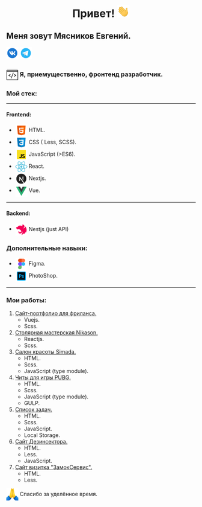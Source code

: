 <h1 align="center">Привет! <img src="https://github.com/Egeny-Myasnikov/Egeny-Myasnikov/blob/main/Hi.gif" height="32"/> </h1>
    <h2>Меня зовут Мясников Евгений.</h2> 
    <a href="https://vk.com/fljenya" target="blank"><img src="https://github.com/Egeny-Myasnikov/Egeny-Myasnikov/blob/main/vk-48.png" height="32"/></a>
     <a href="https://t.me/fljenya" target="blank"><img src="https://github.com/Egeny-Myasnikov/Egeny-Myasnikov/blob/main/telegram-48.png" height="32"/></a>
<h3><img align="center"  src="https://github.com/Egeny-Myasnikov/Egeny-Myasnikov/blob/main/frontend.gif" height="32"/> Я, приемущественно, фронтенд разработчик. </h3>
<h3> Мой стек:</h3>
<hr>
<h4>Frontend:</h4>
<ul>
    <li> <img align="center" src="https://github.com/Egeny-Myasnikov/Egeny-Myasnikov/blob/main/html-48.png" height="32"/> HTML. </li>
    <li> <img align="center"  src="https://github.com/Egeny-Myasnikov/Egeny-Myasnikov/blob/main/css-48.png" height="32"/>  CSS ( Less, SCSS).</li>
    <li> <img align="center"  src="https://github.com/Egeny-Myasnikov/Egeny-Myasnikov/blob/main/js-48.png" height="32"/>  JavaScript (>ES6).</li>
    <li> <img align="center"  src="https://github.com/Egeny-Myasnikov/Egeny-Myasnikov/blob/main/react-48.png" height="32"/>  React. </li>
    <li> <img align="center"  src="https://github.com/Egeny-Myasnikov/Egeny-Myasnikov/blob/main/next.js-48.png" height="32"/> Nextjs.</li>
    <li> <img align="center"  src="https://github.com/Egeny-Myasnikov/Egeny-Myasnikov/blob/main/vuejs-48.png" height="32"/>  Vue. </li>
</ul>
<hr>
<h4>Backend:</h4>
<ul>
    <li> <img align="center"  src="https://github.com/Egeny-Myasnikov/Egeny-Myasnikov/blob/main/nestjs-48.png" height="32"/> Nestjs (just API)</li>
</ul>
<h3>Дополнительные навыки:</h3>
<ul>
    <li> <img align="center"  src="https://github.com/Egeny-Myasnikov/Egeny-Myasnikov/blob/main/figma-48.png" height="32"/> Figma. </li>
    <li> <img align="center"  src="https://github.com/Egeny-Myasnikov/Egeny-Myasnikov/blob/main/photoshop-48.png" height="32"/>  PhotoShop.</li>
</ul>

<hr>
<h3>Мои работы:</h3>
<ol>
    <li><a href="https://egeny-myasnikov.github.io/gear38/" target="blank">Сайт-портфолио для фриланса.</a> 
        <ul>
            <li>Vuejs.</li>
            <li>Scss.</li>
        </ul>
    </li>
    <li><a href="http://s517462.ha003.t.justns.ru/" target="blank">Столярная мастерская Nikason.</a>
     <ul>
            <li>Reactjs.</li>
            <li>Scss.</li>
        </ul>
    </li>
   <li><a href="https://egeny-myasnikov.github.io/simada/" target="blank">Салон красоты Simada.</a>
     <ul>
            <li>HTML.</li>
            <li>Scss.</li>
            <li>JavaScript (type module).</li>
        </ul>
    </li>
  <li><a href="https://egeny-myasnikov.github.io/pubg/">Читы для игры PUBG.</a>
     <ul>
            <li>HTML.</li>
            <li>Scss.</li>
            <li>JavaScript (type module).</li>
            <li>GULP.</li>
        </ul>
    </li>
    <li><a href="https://egeny-myasnikov.github.io/todo-List-NativeJS/">Список задач.</a>
     <ul>
            <li>HTML.</li>
            <li>Scss.</li>
            <li>JavaScript.</li>
            <li>Local Storage.</li>
        </ul>
    </li>
      <li><a href="https://egeny-myasnikov.github.io/des38/">Сайт Дезинсектора.</a>
     <ul>
            <li>HTML.</li>
            <li>Less.</li>
            <li>JavaScript.</li>
        </ul>
    </li>
        <li><a href="https://egeny-myasnikov.github.io/zamokservis-angarsk.ru/">Сайт визитка "ЗамокСервис".</a>
     <ul>
            <li>HTML.</li>
            <li>Less.</li>
        </ul>
    </li>
</ol>

<span> <img align="center"  src="https://github.com/Egeny-Myasnikov/Egeny-Myasnikov/blob/main/thank-you-48.png" height="32"/> Спасибо за уделённое время.</span>
